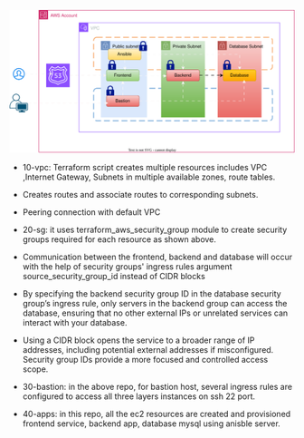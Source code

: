 ![Alt text](3-tier-vpc-sg-bastion-ansible.svg)


* 10-vpc: Terraform script creates multiple resources includes VPC ,Internet Gateway, Subnets in multiple available zones, route tables.

* Creates routes and associate routes to corresponding subnets.

* Peering connection with default VPC

* 20-sg: it uses terraform_aws_security_group module to create security groups required for each resource as shown above.

* Communication between the frontend, backend and database will occur with the help of security groups' ingress rules argument source_security_group_id instead of CIDR blocks

* By specifying the backend security group ID in the database security group’s ingress rule, only servers in the backend group can access the database, ensuring that no other external IPs or unrelated services can interact with your database.

* Using a CIDR block opens the service to a broader range of IP addresses, including potential external addresses if misconfigured. Security group IDs provide a more focused and controlled access scope.

* 30-bastion: in the above repo, for bastion host, several ingress rules are configured to access all three layers instances on ssh 22 port.

* 40-apps: in this repo, all the ec2 resources are created and provisioned frontend service, backend app, database mysql using anisble server.